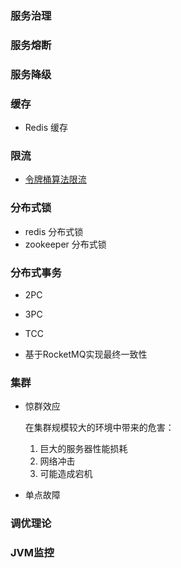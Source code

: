 ###  服务治理



### 服务熔断



### 服务降级



### 缓存

- Redis 缓存

### 限流

- [令牌桶算法限流](https://www.cnblogs.com/cjsblog/p/9379516.html) 


### 分布式锁

- redis 分布式锁
- zookeeper 分布式锁

### 分布式事务

- 2PC
- 3PC
- TCC

- 基于RocketMQ实现最终一致性


### 集群

- 惊群效应

  在集群规模较大的环境中带来的危害：

  1. 巨大的服务器性能损耗
  2. 网络冲击
  3. 可能造成宕机

- 单点故障

### 调优理论



### JVM监控